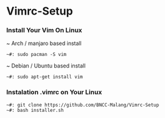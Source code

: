 # Vimrc-Setup

### Install Your Vim On Linux

~ Arch / manjaro based install

```
~#: sudo pacman -S vim 
```

~ Debian / Ubuntu based install

```
~#: sudo apt-get install vim 
```

### Instalation .vimrc on Your Linux

```
~#: git clone https://github.com/BNCC-Malang/Vimrc-Setup
~#: bash installer.sh
```
